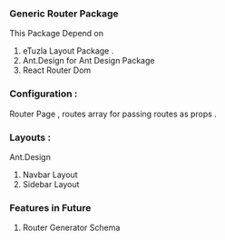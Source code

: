 
### Generic Router Package
This Package Depend on 
1. eTuzla Layout Package .
2. Ant.Design for Ant Design Package 
3. React Router Dom 

### Configuration : 
Router Page , routes array for  passing routes as props .


### Layouts : 
Ant.Design 
1. Navbar Layout 
2. Sidebar Layout 


### Features in Future 
1. Router Generator Schema 



